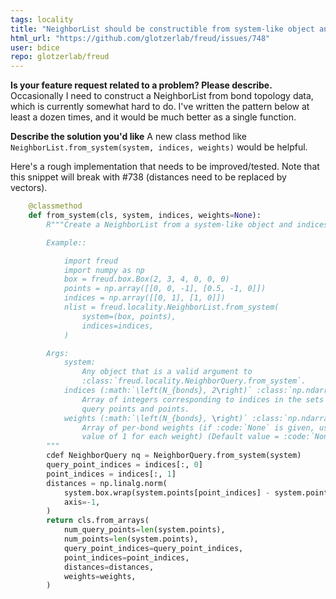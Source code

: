 ```yaml
---
tags: locality
title: "NeighborList should be constructible from system-like object and 2D array of bond indices"
html_url: "https://github.com/glotzerlab/freud/issues/748"
user: bdice
repo: glotzerlab/freud
---
```


**Is your feature request related to a problem? Please describe.**
Occasionally I need to construct a NeighborList from bond topology data, which is currently somewhat hard to do. I've written the pattern below at least a dozen times, and it would be much better as a single function.

**Describe the solution you'd like**
A new class method like `NeighborList.from_system(system, indices, weights)` would be helpful.

Here's a rough implementation that needs to be improved/tested. Note that this snippet will break with #738 (distances need to be replaced by vectors).
```python
    @classmethod
    def from_system(cls, system, indices, weights=None):
        R"""Create a NeighborList from a system-like object and indices.

        Example::

            import freud
            import numpy as np
            box = freud.box.Box(2, 3, 4, 0, 0, 0)
            points = np.array([[0, 0, -1], [0.5, -1, 0]])
            indices = np.array([[0, 1], [1, 0]])
            nlist = freud.locality.NeighborList.from_system(
                system=(box, points),
                indices=indices,
            )

        Args:
            system:
                Any object that is a valid argument to
                :class:`freud.locality.NeighborQuery.from_system`.
            indices (:math:`\left(N_{bonds}, 2\right)` :class:`np.ndarray`):
                Array of integers corresponding to indices in the sets of
                query points and points.
            weights (:math:`\left(N_{bonds}, \right)` :class:`np.ndarray`, optional):
                Array of per-bond weights (if :code:`None` is given, use a
                value of 1 for each weight) (Default value = :code:`None`).
        """
        cdef NeighborQuery nq = NeighborQuery.from_system(system)
        query_point_indices = indices[:, 0]
        point_indices = indices[:, 1]
        distances = np.linalg.norm(
            system.box.wrap(system.points[point_indices] - system.points[query_point_indices])
            axis=-1,
        )
        return cls.from_arrays(
            num_query_points=len(system.points),
            num_points=len(system.points),
            query_point_indices=query_point_indices,
            point_indices=point_indices,
            distances=distances,
            weights=weights,
        )
```